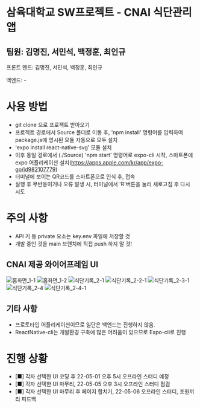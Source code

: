 # 삼육대학교 SW프로젝트 - CNAI 식단관리앱

## 팀원: 김명진, 서민석, 백정훈, 최인규

 프론트 엔드: 김명진, 서민석, 백정훈, 최인규

 백엔드: -

# 사용 방법

- git clone 으로 프로젝트 받아오기
- 프로젝트 경로에서 Source 폴더로 이동 후, 'npm install' 명령어를 입력하여 package.js에 명시된 모듈 자동으로 모두 설치
- 'expo install react-native-svg' 모듈 설치
- 이후 동일 경로에서 (./Source) 'npm start' 명령어로 expo-cli 시작, 스마트폰에 expo 어플리케이션 설치(https://apps.apple.com/kr/app/expo-go/id982107779)
- 터미널에 보이는 QR코드를 스마트폰으로 인식 후, 접속
- 실행 후 무반응이거나 오류 발생 시, 터미널에서 'R'버튼을 눌러 새로고침 후 다시 시도

# 주의 사항

- API 키 등 private 요소는 key.env 파일에 저장할 것
- 개발 중인 것을 main 브랜치에 직접 push 하지 말 것!


## CNAI 제공 와이어프레임 UI

![홈화면_1-1](pre/prototypeUI/홈화면_1-1.png)
![홈화면_1-2](pre/prototypeUI/홈화면_1-2.png)
![식단기록_2-1](pre/prototypeUI/식단기록_2-1.png)
![식단기록_2-2-1](pre/prototypeUI/식단기록_2-2-1.png)
![식단기록_2-3-1](pre/prototypeUI/식단기록_2-3-1.png)
![식단기록_2-4](pre/prototypeUI/식단기록_2-4.png)
![식단기록_2-4-1](pre/prototypeUI/식단기록_2-4-1.png)

## 기타 사항
- 프로토타입 어플리케이션이므로 일단은 백엔드는 진행하지 않음.
- ReactNative-cli는 개발환경 구축에 많은 어려움이 있으므로 Expo-cli로 진행


# 진행 상황
- [■] 각자 선택한 UI 코딩 후 22-05-01 오후 5시 오프라인 스터디 예정
- [■] 각자 선택한 UI 마무리, 22-05-05 오후 3시 오프라인 스터디 점검
- [■] 각자 선택한 UI 마무리 후 페이지 합치기, 22-05-06 오프라인 스터디, 조원끼리 피드백

